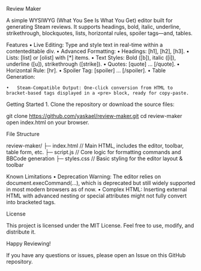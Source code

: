 Review Maker

A simple WYSIWYG (What You See Is What You Get) editor built for generating Steam reviews. It supports headings, bold, italic, underline, strikethrough, blockquotes, lists, horizontal rules, spoiler tags—and, tables.

Features
	•	Live Editing: Type and style text in real-time within a contenteditable div.
	•	Advanced Formatting:
	•	Headings: [h1], [h2], [h3].
	•	Lists: [list] or [olist] with [*] items.
	•	Text Styles: Bold ([b]), italic ([i]), underline ([u]), strikethrough ([strike]).
	•	Quotes: [quote] ... [/quote].
	•	Horizontal Rule: [hr].
	•	Spoiler Tag: [spoiler] ... [/spoiler].
	•	Table Generation:


	•	Steam-Compatible Output: One-click conversion from HTML to bracket-based tags displayed in a <pre> block, ready for copy-paste.

Getting Started
	1.	Clone the repository or download the source files:

git clone https://github.com/yaskael/review-maker.git
cd review-maker
open index.html on your browser.


File Structure

review-maker/
├─ index.html      // Main HTML, includes the editor, toolbar, table form, etc.
├─ script.js       // Core logic for formatting commands and BBCode generation
├─ styles.css      // Basic styling for the editor layout & toolbar

Known Limitations
	•	Deprecation Warning: The editor relies on document.execCommand(...), which is deprecated but still widely supported in most modern browsers as of now.
	•	Complex HTML: Inserting external HTML with advanced nesting or special attributes might not fully convert into bracketed tags.

License

This project is licensed under the MIT License. Feel free to use, modify, and distribute it.

Happy Reviewing!

If you have any questions or issues, please open an Issue on this GitHub repository.
